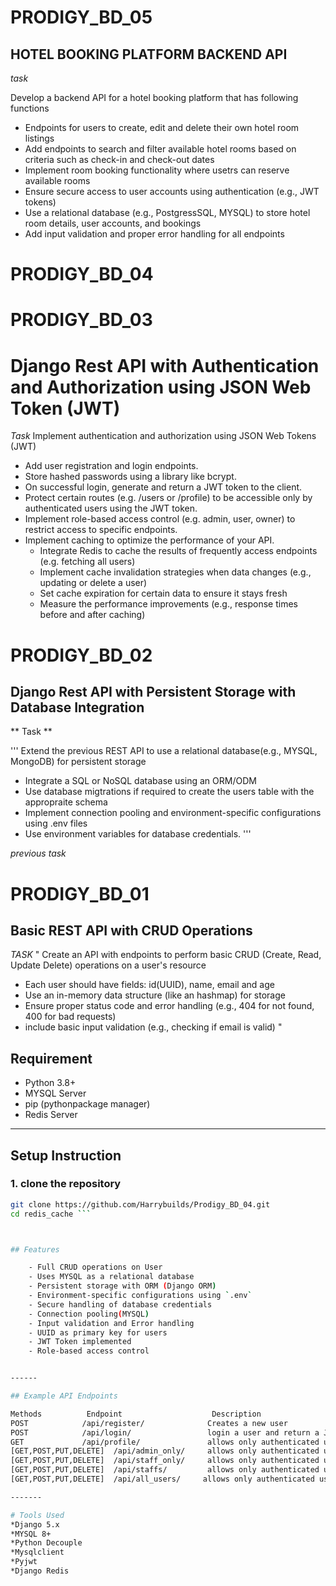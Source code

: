 # PRODIGY_BD_05

## HOTEL BOOKING PLATFORM BACKEND API

*task*

Develop a backend API for a hotel booking platform that has following functions

- Endpoints for users to create, edit and delete their own hotel room listings
- Add endpoints to search and filter available hotel rooms based on criteria such as check-in and check-out dates
- Implement room booking functionality where usetrs can reserve available rooms
- Ensure secure access to user accounts using authentication (e.g., JWT tokens)
- Use a relational database (e.g., PostgressSQL, MYSQL) to store hotel room details, user accounts, and bookings
- Add input validation and proper error handling for all endpoints

# PRODIGY_BD_04




# PRODIGY_BD_03
# Django Rest API with Authentication and Authorization using JSON Web Token (JWT)

*Task*
Implement authentication and authorization using JSON Web Tokens (JWT)

- Add user registration and login endpoints.
- Store hashed passwords using a library like bcrypt.
- On successful login, generate and return a JWT token to the client.
- Protect certain routes (e.g. /users or /profile) to be accessible only by authenticated users using the JWT token.
- Implement role-based access control (e.g. admin, user, owner) to restrict access to specific endpoints.
- Implement caching to optimize the performance of your API.
    - Integrate Redis to cache the results of frequently access endpoints (e.g. fetching all users)
    - Implement cache invalidation strategies when data changes (e.g., updating or delete a user)
    - Set cache expiration for certain data to ensure it stays fresh
    - Measure the performance improvements (e.g., response times before and after caching)



# PRODIGY_BD_02

## Django Rest API with Persistent Storage with Database Integration

** Task **

'''
Extend the previous REST API to use a relational database(e.g., MYSQL, MongoDB) for persistent storage

- Integrate a SQL or NoSQL  database using an ORM/ODM
- Use database migtrations if required to create the users table with the appropraite schema
- Implement connection pooling and environment-specific configurations using .env files
- Use environment variables for database credentials.
'''

*previous task*

# PRODIGY_BD_01
## Basic REST API with CRUD Operations

*TASK*
"
Create an API with endpoints to perform basic CRUD (Create, Read, Update Delete)
operations on a user's resource

- Each user should have fields: id(UUID), name, email and age
- Use an in-memory data structure (like an hashmap) for storage
- Ensure proper status code and error handling (e.g., 404 for not found, 400 for bad requests)
- include basic input validation (e.g., checking if email is valid)
"


## Requirement
 - Python 3.8+
 - MYSQL Server
 - pip (pythonpackage manager)
 - Redis Server

------

##  Setup Instruction

### 1. clone the repository
```bash
git clone https://github.com/Harrybuilds/Prodigy_BD_04.git
cd redis_cache ```



## Features

    - Full CRUD operations on User
    - Uses MYSQL as a relational database
    - Persistent storage with ORM (Django ORM)
    - Environment-specific configurations using `.env`
    - Secure handling of database credentials
    - Connection pooling(MYSQL)
    - Input validation and Error handling
    - UUID as primary key for users
    - JWT Token implemented
    - Role-based access control 


------

## Example API Endpoints

Methods          Endpoint                    Description
POST            /api/register/              Creates a new user
POST            /api/login/                 login a user and return a JWT token
GET             /api/profile/               allows only authenticated users visit this endpoint
[GET,POST,PUT,DELETE]  /api/admin_only/     allows only authenticated users with admin role visit this endpoint
[GET,POST,PUT,DELETE]  /api/staff_only/     allows only authenticated users with staff role visit this endpoint
[GET,POST,PUT,DELETE]  /api/staffs/         allows only authenticated users with staff or admin role visit this endpoint
[GET,POST,PUT,DELETE]  /api/all_users/     allows only authenticated users with user role visit this endpoint

-------

# Tools Used
*Django 5.x
*MYSQL 8+
*Python Decouple
*Mysqlclient
*Pyjwt
*Django Redis
